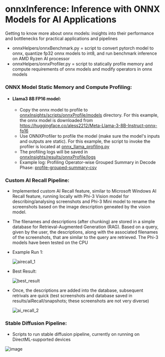 # onnxInference: Inference with ONNX Models for AI Applications
Getting to know more about onnx models: insights into their performance and bottlenecks for practical applications and pipelines

- onnxHelpers/onnxBenchmark.py = script to convert pytorch model to onnx, quantize fp32 onnx models to int8, and run benchmark inference on AMD Ryzen AI processor
- onnxHelpers/onnxProfiler.py = script to statically profile memory and compute requirements of onnx models and modify operators in onnx models


### ONNX Model Static Memory and Compute Profiling:
  * #### Llama3 8B FP16 model:
    * Copy the onnx model to profile to [onnxInsights/scripts/onnxProfile/models](https://github.com/shamith2/onnxInsights/tree/main/scripts/onnxProfile) directory. For this example, the onnx model is downloaded from https://huggingface.co/aless2212/Meta-Llama-3-8B-Instruct-onnx-fp16
    * Use ONNXProfiler to profile the model (make sure the model's inputs and outputs are static). For this example, the script to invoke the profiler is located at [onnx_llama_profiling.py](https://github.com/shamith2/onnxInsights/blob/main/scripts/onnxProfile/onnx_llama_profiling.py)
    * The profiling logs will be saved in [onnxInsights/results/onnxProfile/logs](https://github.com/shamith2/onnxInsights/tree/main/results/onnxProfile/logs/llama3_8b_fp16)
    * Example log: Profiling Operator-wise Grouped Summary in Decode Phase: [profile-grouped-summary-csv](https://github.com/shamith2/onnxInsights/blob/main/results/onnxProfile/logs/llama3_8b_fp16/llama3_8b_fp16_decodenPhase_grouped_summary.csv)


### Custom AI Recall Pipeline:
 * Implemented custom AI Recall feature, similar to Microsoft Windows AI Recall feature, running locally with Phi-3 Vision model for describing/analysing screenshots and Phi-3 Mini model to rename the screenshots based on the image description geneated by the vision model.
 
 * The filenames and descriptions (after chunking) are stored in a simple database for Retrieval-Augmented Generation (RAG). Based on a query, given by the user, the descriptions, along with the associated filenames of the screenshots, that are similar to the query are retrieved. The Phi-3 models have been tested on the CPU

 * Example Run 1:
   
   ![airecall_1](https://github.com/shamith2/onnxInsights/assets/43729418/89e3fccf-5747-479c-992d-451e9332bc51)

 * Best Result:
   
   ![best_result](https://github.com/shamith2/onnxInsights/blob/1f1b3a81d6dfbbd2cab0321e70bbaf3f10790970/results/aiRecall/snapshots/20240610/YouTube_Keynote_CopilotPC_SatyaNadella_Subscribe_6102024_164832.png)

 * Once, the descriptions are added into the database, subsequent retrivals are quick (test screenshots and database saved in results/aiRecall/snapshots; these screenshots are not very diverse)
   
   ![ai_recall_2](https://github.com/shamith2/onnxInsights/assets/43729418/875011d7-43ca-4a2f-b7b2-d828884409a0)


### Stable Diffusion Pipeline:
  * Scripts to run stable diffusion pipeline, currently on running on DirectML-supported devices

  ![image](https://github.com/shamith2/onnxInsights/blob/db91c3483d4ad8f8ab8d5dc2a1379b03268bebb3/results/stableDiffusion/sd_turbo_results/SD%202.1%20Turbo_visualize_1.png)
